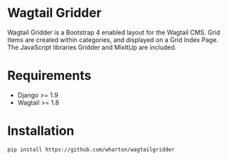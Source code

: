 Wagtail Gridder
===============

Wagtail Gridder is a Bootstrap 4 enabled layout for the Wagtail CMS. Grid Items are created within categories, and displayed on a Grid Index Page. The JavaScript libraries Gridder and MixItUp are included.

Requirements
============

* Django >= 1.9
* Wagtail >= 1.8

Installation
============

    pip install https://github.com/wharton/wagtailgridder
